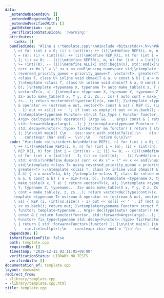 ```yaml
---
data:
  _extendedDependsOn: []
  _extendedRequiredBy: []
  _extendedVerifiedWith: []
  _pathExtension: cpp
  _verificationStatusIcon: ':warning:'
  attributes:
    links: []
  bundledCode: "#line 1 \"template.cpp\"\n#include <bits/stdc++.h>\n#define REP(i,\
    \ n) for (int i = 0; (i) < (int)(n); ++ (i))\n#define REP3(i, m, n) for (int i\
    \ = (m); (i) < (int)(n); ++ (i))\n#define REP_R(i, n) for (int i = (int)(n) -\
    \ 1; (i) >= 0; -- (i))\n#define REP3R(i, m, n) for (int i = (int)(n) - 1; (i)\
    \ >= (int)(m); -- (i))\n#define ALL(x) std::begin(x), std::end(x)\n#define dump(x)\
    \ cerr << #x \" = \" << x << endl\nusing namespace std;\ntemplate <class T> using\
    \ reversed_priority_queue = priority_queue<T, vector<T>, greater<T> >;\ntemplate\
    \ <class T, class U> inline void chmax(T & a, U const & b) { a = max<T>(a, b);\
    \ }\ntemplate <class T, class U> inline void chmin(T & a, U const & b) { a = min<T>(a,\
    \ b); }\ntemplate <typename X, typename T> auto make_table(X x, T a) { return\
    \ vector<T>(x, a); }\ntemplate <typename X, typename Y, typename Z, typename...\
    \ Zs> auto make_table(X x, Y y, Z z, Zs... zs) { auto cont = make_table(y, z,\
    \ zs...); return vector<decltype(cont)>(x, cont); }\ntemplate <typename T> ostream\
    \ & operator << (ostream & out, vector<T> const & xs) { REP (i, (int)xs.size()\
    \ - 1) out << xs[i] << ' '; if (not xs.empty()) out << xs.back(); return out;\
    \ }\ntemplate<typename Functor> struct fix_type { Functor functor; template<typename...\
    \ Args> decltype(auto) operator() (Args && ... args) const & { return functor(functor,\
    \ std::forward<Args>(args)...); } };\ntemplate<typename Functor> fix_type<typename\
    \ std::decay<Functor>::type> fix(Functor && functor) { return { std::forward<Functor>(functor)\
    \ }; }\n\nint main() {\n    ios::sync_with_stdio(false);\n    cin.tie(nullptr);\n\
    \    constexpr char endl = '\\n';\n    return 0;\n}\n"
  code: "#include <bits/stdc++.h>\n#define REP(i, n) for (int i = 0; (i) < (int)(n);\
    \ ++ (i))\n#define REP3(i, m, n) for (int i = (m); (i) < (int)(n); ++ (i))\n#define\
    \ REP_R(i, n) for (int i = (int)(n) - 1; (i) >= 0; -- (i))\n#define REP3R(i, m,\
    \ n) for (int i = (int)(n) - 1; (i) >= (int)(m); -- (i))\n#define ALL(x) std::begin(x),\
    \ std::end(x)\n#define dump(x) cerr << #x \" = \" << x << endl\nusing namespace\
    \ std;\ntemplate <class T> using reversed_priority_queue = priority_queue<T, vector<T>,\
    \ greater<T> >;\ntemplate <class T, class U> inline void chmax(T & a, U const\
    \ & b) { a = max<T>(a, b); }\ntemplate <class T, class U> inline void chmin(T\
    \ & a, U const & b) { a = min<T>(a, b); }\ntemplate <typename X, typename T> auto\
    \ make_table(X x, T a) { return vector<T>(x, a); }\ntemplate <typename X, typename\
    \ Y, typename Z, typename... Zs> auto make_table(X x, Y y, Z z, Zs... zs) { auto\
    \ cont = make_table(y, z, zs...); return vector<decltype(cont)>(x, cont); }\n\
    template <typename T> ostream & operator << (ostream & out, vector<T> const &\
    \ xs) { REP (i, (int)xs.size() - 1) out << xs[i] << ' '; if (not xs.empty()) out\
    \ << xs.back(); return out; }\ntemplate<typename Functor> struct fix_type { Functor\
    \ functor; template<typename... Args> decltype(auto) operator() (Args && ... args)\
    \ const & { return functor(functor, std::forward<Args>(args)...); } };\ntemplate<typename\
    \ Functor> fix_type<typename std::decay<Functor>::type> fix(Functor && functor)\
    \ { return { std::forward<Functor>(functor) }; }\n\nint main() {\n    ios::sync_with_stdio(false);\n\
    \    cin.tie(nullptr);\n    constexpr char endl = '\\n';\n    return 0;\n}\n"
  dependsOn: []
  isVerificationFile: false
  path: template.cpp
  requiredBy: []
  timestamp: '2019-12-12 02:11:05+09:00'
  verificationStatus: LIBRARY_NO_TESTS
  verifiedWith: []
documentation_of: template.cpp
layout: document
redirect_from:
- /library/template.cpp
- /library/template.cpp.html
title: template.cpp
---
```

